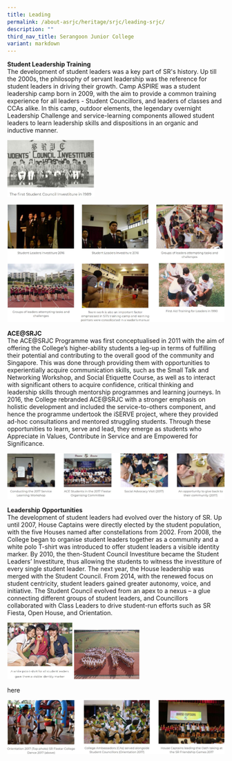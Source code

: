```yaml
---
title: Leading
permalink: /about-asrjc/heritage/srjc/leading-srjc/
description: ""
third_nav_title: Serangoon Junior College
variant: markdown
---
```

**Student Leadership Training**  
The development of student leaders was a key part of SR's history. Up till the 2000s, the philosophy of servant leadership was the reference for student leaders in driving their growth. Camp ASPIRE was a student leadership camp born in 2009, with the aim to provide a common training experience for all leaders - Student Councillors, and leaders of classes and CCAs alike. In this camp, outdoor elements, the legendary overnight Leadership Challenge and service-learning components allowed student leaders to learn leadership skills and dispositions in an organic and inductive manner.


<img src="/images/SRJC%20-%20Leading%201.jpg" style="width:40%">


![](/images/SRJC%20-%20Leading.jpg)

**ACE@SRJC**  
The ACE@SRJC Programme was first conceptualised in 2011 with the aim of offering the College’s higher-ability students a leg-up in terms of fulfilling their potential and contributing to the overall good of the community and Singapore. This was done through providing them with opportunities to experientially acquire communication skills, such as the Small Talk and Networking Workshop, and Social Etiquette Course, as well as to interact with significant others to acquire confidence, critical thinking and leadership skills through mentorship programmes and learning journeys. In 2016, the College rebranded ACE@SRJC with a stronger emphasis on holistic development and included the service-to-others component, and hence the programme undertook the iSERVE project, where they provided ad-hoc consultations and mentored struggling students. Through these opportunities to learn, serve and lead, they emerge as students who Appreciate in Values, Contribute in Service and are Empowered for Significance.

![](/images/SRJC%20-%20Leading%202.jpg)


**Leadership Opportunities**  
The development of student leaders had evolved over the history of SR. Up until 2007, House Captains were directly elected by the student population, with the five Houses named after constellations from 2002. From 2008, the College began to organise student leaders together as a community and a white polo T-shirt was introduced to offer student leaders a visible identity marker. By 2010, the then-Student Council Investiture became the Student Leaders’ Investiture, thus allowing the students to witness the investiture of every single student leader.&nbsp;The next year, the House leadership was merged with the Student Council. From 2014, with the renewed focus on student centricity, student leaders gained greater autonomy, voice, and initiative. The Student Council evolved from an apex to a nexus – a glue connecting different groups of student leaders, and Councillors collaborated with Class Leaders to drive student-run efforts such as SR Fiesta, Open House, and Orientation.

<img src="/images/SRJC%20-%20Leading%204.jpg" style="width:30%">
		 
<img src="/images/SRJC%20Leading%205%20Orientation-2017-300x225.jpg" style="width:30%">
		 
[](/files/asrjc%20prospectus%202025%20(web).pdf)here

![](/images/SRJC%20-%20Leading%203.jpg)